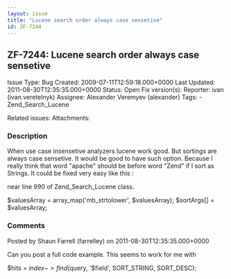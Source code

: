 ```yaml
---
layout: issue
title: "Lucene search order always case sensetive"
id: ZF-7244
---
```


ZF-7244: Lucene search order always case sensetive
--------------------------------------------------

 Issue Type: Bug Created: 2009-07-11T12:59:18.000+0000 Last Updated: 2011-08-30T12:35:35.000+0000 Status: Open Fix version(s): 
 Reporter:  ivan (ivan.veretelnyk)  Assignee:  Alexander Veremyev (alexander)  Tags: - Zend\_Search\_Lucene
 
 Related issues: 
 Attachments: 
### Description

When use case insensetive analyzers lucene work good. But sortings are always case sensetive. It would be good to have such option. Because I really think that word "apache" should be before word "Zend" if I sort as Strings. It could be fixed very easy like this :

near line 990 of Zend\_Search\_Lucene class.

$valuesArray = array\_map('mb\_strtolower', $valuesArray); $sortArgs[] = $valuesArray;

 

 

### Comments

Posted by Shaun Farrell (farrelley) on 2011-08-30T12:35:35.000+0000

Can you post a full code example. This seems to work for me with

$hits = $index->find($query, '$field', SORT\_STRING, SORT\_DESC);

 

 